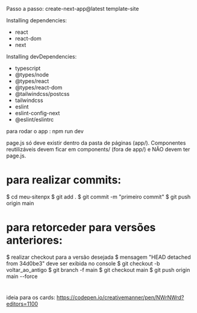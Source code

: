 Passo a passo:
create-next-app@latest template-site

Installing dependencies:
- react
- react-dom
- next

Installing devDependencies:
- typescript
- @types/node
- @types/react
- @types/react-dom 
- @tailwindcss/postcss
- tailwindcss
- eslint
- eslint-config-next
- @eslint/eslintrc

para rodar o app : npm run dev

page.js só deve existir dentro da pasta de páginas (app/).
Componentes reutilizáveis devem ficar em components/ (fora de app/) e NÃO devem ter page.js.

# para realizar commits:
$ cd meu-sitenpx
$ git add .
$ git commit -m "primeiro commit"
$ git push origin main
# #############################

# para retorceder para versões anteriores:
$ realizar checkout para a versão desejada
    $ mensagem "HEAD detached from 34d0be3" deve ser exibida no console
$ git checkout -b voltar_ao_antigo
$ git branch -f main
$ git checkout main
$ git push origin main --force
# #############################

ideia para os cards: https://codepen.io/creativemanner/pen/NWrNWrd?editors=1100